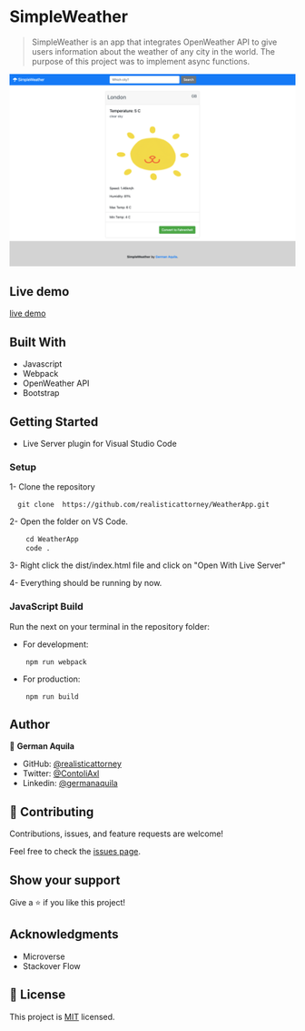 # SimpleWeather

> SimpleWeather is an app that integrates OpenWeather API to give users information about the weather of any city in the world. The purpose of this project was to implement async functions.

![screenshot](./dist/assets/screenshot.png)


## Live demo

[live demo](https://rawcdn.githack.com/realisticattorney/WeatherApp/2e047673e0175d28bd038fef55934a7ac2af7178/dist/index.html)


## Built With

- Javascript
- Webpack
- OpenWeather API
- Bootstrap

## Getting Started

- Live Server plugin for Visual Studio Code 

### Setup

1- Clone the repository
```
  git clone  https://github.com/realisticattorney/WeatherApp.git
```
2- Open the folder on VS Code. 
```
    cd WeatherApp
    code .
```

3- Right click the dist/index.html file and click on "Open With Live Server"

4- Everything should be running by now. 


### JavaScript Build

Run the next on your terminal in the repository folder:

- For development:
```
    npm run webpack
```

- For production:
```
    npm run build
```

## Author

👤 **German Aquila**

- GitHub: [@realisticattorney](https://github.com/realisticattorney)
- Twitter: [@ContoliAxl](https://www.twitter.com/contoliaxl)
- Linkedin: [@germanaquila](https://www.linkedin.com/in/german-aquila-55a9171b5/)

## 🤝 Contributing

Contributions, issues, and feature requests are welcome!

Feel free to check the [issues page](../../issues/).

## Show your support

Give a ⭐️ if you like this project!

## Acknowledgments

- Microverse
- Stackover Flow 


## 📝 License

This project is [MIT](./MIT.md) licensed.